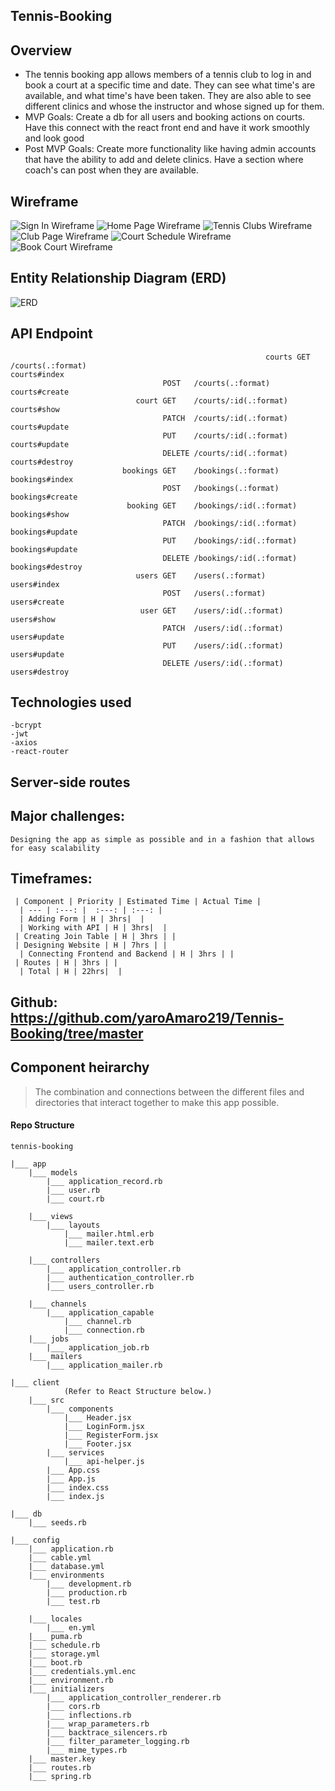 ## Tennis-Booking 

## Overview

- The tennis booking app allows members of a tennis club to log in and book a court at a specific time and date. They can see what time's are available, and what time's have been taken. They are also able to see different clinics and whose the instructor and whose signed up for them. 
- MVP Goals: Create a db for all users and booking actions on courts. Have this connect with the react front end and have it work smoothly and look good
- Post MVP Goals: Create more functionality like having admin accounts that have the ability to add and delete clinics. Have a section where coach's can post when they are available. 

## Wireframe
![Sign In Wireframe](https://i.imgur.com/rIDLPvml.png)
![Home Page Wireframe](https://i.imgur.com/Qr98pYgl.png)
![Tennis Clubs Wireframe](https://i.imgur.com/uc1ncILl.png)
![Club Page Wireframe](https://i.imgur.com/krmdWN7l.png)
![Court Schedule Wireframe](https://i.imgur.com/9QAmYuUl.png)
![Book Court Wireframe](https://i.imgur.com/p2LY0vVl.png)

## Entity Relationship Diagram (ERD)
![ERD](https://i.imgur.com/q9Akvuel.png)

## API Endpoint
															 courts GET    /courts(.:format)                                                                        courts#index
                                      POST   /courts(.:format)                                                                        courts#create
                                court GET    /courts/:id(.:format)                                                                    courts#show
                                      PATCH  /courts/:id(.:format)                                                                    courts#update
                                      PUT    /courts/:id(.:format)                                                                    courts#update
                                      DELETE /courts/:id(.:format)                                                                    courts#destroy
                             bookings GET    /bookings(.:format)                                                                      bookings#index
                                      POST   /bookings(.:format)                                                                      bookings#create
                              booking GET    /bookings/:id(.:format)                                                                  bookings#show
                                      PATCH  /bookings/:id(.:format)                                                                  bookings#update
                                      PUT    /bookings/:id(.:format)                                                                  bookings#update
                                      DELETE /bookings/:id(.:format)                                                                  bookings#destroy
                                users GET    /users(.:format)                                                                         users#index
                                      POST   /users(.:format)                                                                         users#create
                                 user GET    /users/:id(.:format)                                                                     users#show
                                      PATCH  /users/:id(.:format)                                                                     users#update
                                      PUT    /users/:id(.:format)                                                                     users#update
                                      DELETE /users/:id(.:format)                                                                     users#destroy

## Technologies used
	-bcrypt
	-jwt
	-axios
	-react-router

## Server-side routes

## Major challenges:
	Designing the app as simple as possible and in a fashion that allows for easy scalability

## Timeframes:

```
 | Component | Priority | Estimated Time | Actual Time |
  | --- | :---: |  :---: | :---: |
  | Adding Form | H | 3hrs|  |
  | Working with API | H | 3hrs|  |
 | Creating Join Table | H | 3hrs | |
 | Designing Website | H | 7hrs | |
  | Connecting Frontend and Backend | H | 3hrs | |
 | Routes | H | 3hrs | |
  | Total | H | 22hrs|  |
```  
## Github: https://github.com/yaroAmaro219/Tennis-Booking/tree/master

## Component heirarchy
	
> The combination and connections between the different files and directories that interact together to make this app possible. 

#### Repo Structure

```
tennis-booking

|___ app
	|___ models
		|___ application_record.rb
		|___ user.rb
		|___ court.rb

	|___ views
		|___ layouts
			|___ mailer.html.erb
			|___ mailer.text.erb

	|___ controllers
		|___ application_controller.rb
		|___ authentication_controller.rb
		|___ users_controller.rb

	|___ channels
		|___ application_capable
			|___ channel.rb
			|___ connection.rb
	|___ jobs
		|___ application_job.rb
	|___ mailers
		|___ application_mailer.rb

|___ client
			(Refer to React Structure below.)
	|___ src
		|___ components
			|___ Header.jsx
			|___ LoginForm.jsx
			|___ RegisterForm.jsx
			|___ Footer.jsx
		|___ services
			|___ api-helper.js
		|___ App.css
		|___ App.js
		|___ index.css
		|___ index.js

|___ db
	|___ seeds.rb

|___ config
	|___ application.rb      
	|___ cable.yml          
	|___ database.yml       
	|___ environments
		|___ development.rb
		|___ production.rb
		|___ test.rb

	|___ locales
		|___ en.yml
	|___ puma.rb            
	|___ schedule.rb        
	|___ storage.yml
	|___ boot.rb            
	|___ credentials.yml.enc 
	|___ environment.rb     
	|___ initializers 
		|___ application_controller_renderer.rb 
		|___ cors.rb                           
		|___ inflections.rb                    
		|___ wrap_parameters.rb
		|___ backtrace_silencers.rb            
		|___ filter_parameter_logging.rb       
		|___ mime_types.rb
	|___ master.key 
	|___ routes.rb 
	|___ spring.rb
			

